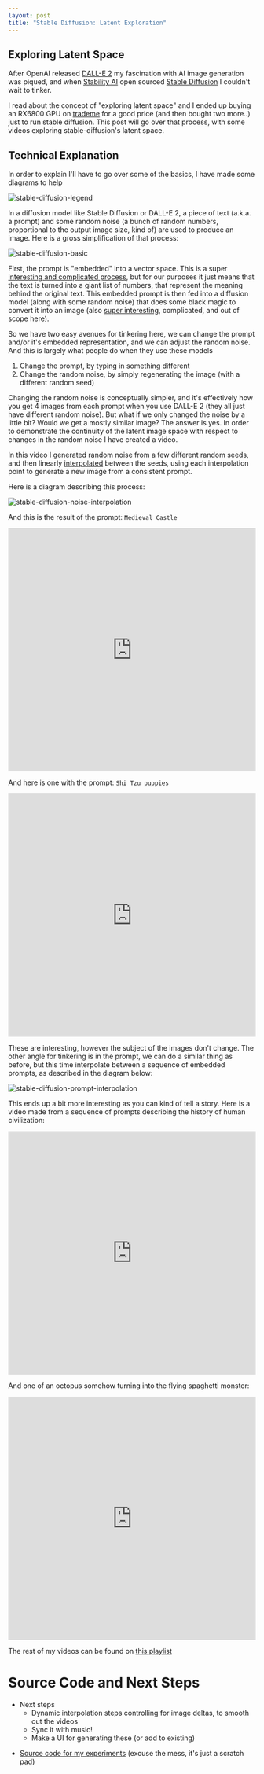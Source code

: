 ```yaml
---
layout: post
title: "Stable Diffusion: Latent Exploration"
---
```


## Exploring Latent Space

After OpenAI released [DALL-E 2](https://openai.com/product/dall-e-2) my fascination with AI image generation was piqued, and when [Stability AI](https://stability.ai/stable-diffusion) open sourced [Stable Diffusion](https://github.com/CompVis/stable-diffusion) I couldn't wait to tinker.

I read about the concept of "exploring latent space" and I ended up buying an RX6800 GPU on [trademe](https://www.trademe.co.nz/a/) for a good price (and then bought two more..) just to run stable diffusion. This post will go over that process, with some videos exploring stable-diffusion's latent space.

## Technical Explanation

In order to explain I'll have to go over some of the basics, I have made some diagrams to help

![stable-diffusion-legend](/projects/assets/stable-diffusion/stable-diffusion-legend.svg)

In a diffusion model like Stable Diffusion or DALL-E 2, a piece of text (a.k.a. a prompt) and some random noise (a bunch of random numbers, proportional to the output image size, kind of) are used to produce an image. Here is a gross simplification of that process:

![stable-diffusion-basic](/projects/assets/stable-diffusion/stable-diffusion-basic.svg)

First, the prompt is "embedded" into a vector space. This is a super [interesting and complicated process](https://lena-voita.github.io/nlp_course/word_embeddings.html), but for our purposes it just means that the text is turned into a giant list of numbers, that represent the meaning behind the original text. This embedded prompt is then fed into a diffusion model (along with some random noise) that does some black magic to convert it into an image (also [super interesting](https://stable-diffusion-art.com/how-stable-diffusion-work/), complicated, and out of scope here).

So we have two easy avenues for tinkering here, we can change the prompt and/or it's embedded representation, and we can adjust the random noise. And this is largely what people do when they use these models

1. Change the prompt, by typing in something different
2. Change the random noise, by simply regenerating the image (with a different random seed)

Changing the random noise is conceptually simpler, and it's effectively how you get 4 images from each prompt when you use DALL-E 2 (they all just have different random noise). But what if we only changed the noise by a little bit? Would we get a mostly similar image? The answer is yes. In order to demonstrate the continuity of the latent image space with respect to changes in the random noise I have created a video.

In this video I generated random noise from a few different random seeds, and then linearly [interpolated](https://en.wikipedia.org/wiki/Interpolation) between the seeds, using each interpolation point to generate a new image from a consistent prompt.

Here is a diagram describing this process:

![stable-diffusion-noise-interpolation](/projects/assets/stable-diffusion/stable-diffusion-noise-interpolation.svg)

And this is the result of the prompt: `Medieval Castle`

<iframe width="100%" height="495" src="https://www.youtube.com/embed/Pd9R_i5Gsa4" title="YouTube video player" frameborder="0" allow="accelerometer; autoplay; clipboard-write; encrypted-media; gyroscope; picture-in-picture; web-share" allowfullscreen></iframe>

And here is one with the prompt: `Shi Tzu puppies`

<iframe width="100%" height="495" src="https://www.youtube.com/embed/gFtmpPKGvjc" title="YouTube video player" frameborder="0" allow="accelerometer; autoplay; clipboard-write; encrypted-media; gyroscope; picture-in-picture; web-share" allowfullscreen></iframe>

These are interesting, however the subject of the images don't change. The other angle for tinkering is in the prompt, we can do a similar thing as before, but this time interpolate between a sequence of embedded prompts, as described in the diagram below:

![stable-diffusion-prompt-interpolation](/projects/assets/stable-diffusion/stable-diffusion-prompt-interpolation.svg)

This ends up a bit more interesting as you can kind of tell a story. Here is a video made from a sequence of prompts describing the history of human civilization:

<iframe width="100%" height="495" src="https://www.youtube.com/embed/2KtQzlS8vrc" title="YouTube video player" frameborder="0" allow="accelerometer; autoplay; clipboard-write; encrypted-media; gyroscope; picture-in-picture; web-share" allowfullscreen></iframe>

And one of an octopus somehow turning into the flying spaghetti monster:

<iframe width="100%" height="495" src="https://www.youtube.com/embed/eP3gimF5ci4" title="YouTube video player" frameborder="0" allow="accelerometer; autoplay; clipboard-write; encrypted-media; gyroscope; picture-in-picture; web-share" allowfullscreen></iframe>

The rest of my videos can be found on [this playlist](https://www.youtube.com/playlist?list=PLqHDGIqcqwiv_kA4ijCODwR398fvYuwbM)

# Source Code and Next Steps

- Next steps
  - Dynamic interpolation steps controlling for image deltas, to smooth out the videos
  - Sync it with music!
  - Make a UI for generating these (or add to existing)

* [Source code for my experiments](https://github.com/jerome3o/stable-diffusion/blob/main/scratch.ipynb) (excuse the mess, it's just a scratch pad)
